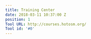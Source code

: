 ```yaml
---
title: Training Center
date: 2018-03-11 10:37:00 Z
position: 1
Tool URL: http://courses.hotosm.org/
Tool id: '#0'
---
```


